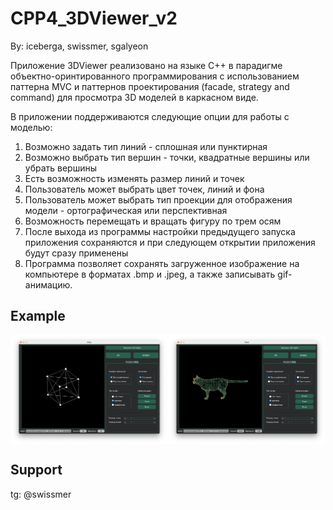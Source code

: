 # CPP4_3DViewer_v2

By: iceberga, swissmer, sgalyeon

Приложение 3DViewer реализовано на языке С++ в парадигме объектно-оринтированного программирования с использованием 
паттерна MVC и паттернов проектирования (facade, strategy and command) для просмотра 3D моделей в каркасном виде.

В приложении поддерживаются следующие опции для работы с моделью:
1. Возможно задать тип линий - сплошная или пунктирная
2. Возможно выбрать тип вершин - точки, квадратные вершины или убрать вершины
3. Есть возможность изменять размер линий и точек
4. Пользователь может выбрать цвет точек, линий и фона
5. Пользователь может выбрать тип проекции для отображения модели - ортографическая или перспективная
6. Возможность перемещать и вращать фигуру по трем осям
7. После выхода из программы настройки предыдущего запуска приложения сохраняются и при следующем открытии приложения
будут сразу применены
8. Программа позволяет сохранять загруженное изображение на компьютере в форматах .bmp и .jpeg, а также записывать
gif-анимацию.

## Example

<div style="display: flex; justify-content: space-around;">
    <img src="./misc/images/1.png" width="250">
    <img src="./misc/images/2.png" width="250">
</div>

## Support

tg: @swissmer